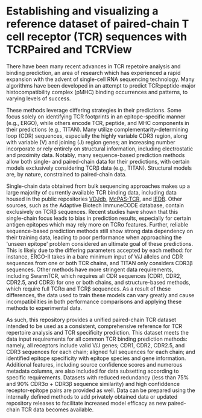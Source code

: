# Establishing and visualizing a reference dataset of paired-chain T cell receptor (TCR) sequences with TCRPaired and TCRView

There have been many recent advances in TCR repetoire analysis and binding prediction, an area of research which has experienced a rapid expansion with the advent of single-cell RNA sequencing technology. Many algorithms have been developed in an attempt to predict TCR:peptide-major histocompatibility complex (pMHC) binding occurrences and patterns, to varying levels of success. 

These methods leverage differing strategies in their predictions. Some focus solely on identifying TCR footprints in an epitope-specific manner (e.g., ERGO), while others encode TCR, peptide, and MHC components in their predictions (e.g., TITAN). Many utilize complementarity-determining loop (CDR) sequences, especially the highly variable CDR3 region, along with variable (V) and joining (J) region genes; an increasing number incorporate or rely entirely on structural information, including electrostatic and proximity data. Notably, many sequence-based prediction methods allow both single- and paired-chain data for their predictions, with certain models exclusively considering TCR&beta; data (e.g., TITAN). Structural models are, by nature, constrained to paired-chain data.

Single-chain data obtained from bulk sequencing approaches makes up a large majority of currently available TCR binding data, including data housed in the public repositories [VDJdb](https://vdjdb.cdr3.net/), [McPAS-TCR](https://friedmanlab.weizmann.ac.il/McPAS-TCR/), and [IEDB](https://www.iedb.org/). Other sources, such as the Adaptive Biotech ImmuneCODE database, contain exclusively on TCR&beta; sequences. Recent studies have shown that this single-chain focus leads to bias in prediction results, especially for certain antigen epitopes which may rely more on TCR&alpha; features. Further, reliable sequence-based prediction methods still show strong data dependency on their training data, leading to poor performance when approaching the 'unseen epitope' problem considered an ultimate goal of these predictions. This is likely due to the differing parameters accepted by each method: for instance, ERGO-II takes in a bare minimum input of V/J alleles and CDR sequences from one or both TCR chains, and TITAN only considers CDR3&beta; sequences. Other methods have more stringent data requirements, including SwarmTCR, which requires all  CDR sequences (CDR1, CDR2, CDR2.5, and CDR3) for one or both chains, and structure-based methods, which require full TCR&alpha; and TCR&beta; sequences. As a result of these differences, the data used to train these models can vary greatly and cause incompatibilities in both performance comparisons and applying these methods to experimental data.

As such, this repository provides a unified paired-chain TCR dataset intended to be used as a consistent, comprehensive reference for TCR repertoire analysis and TCR specificity prediction. This dataset meets the data input requirements for all common TCR binding prediction methods: namely, all receptors include valid V/J genes; CDR1, CDR2, CDR2.5, and CDR3 sequences for each chain; aligned full sequences for each chain; and identified epitope specificity with epitope species and gene information. Additional features, including source confidence scores and numerous metadata columns, are also included for data subsetting according to specific requirements. Datasets with reduced redundancy (less than 75% and 90% CDR3&alpha; + CDR3&beta; sequence similarity) and high confiddence receptor-epitope pairs are provided as well. Data can be prepared using the internally defined methods to add privately obtained data or updated repository releases to facilitate increased model efficacy as new paired-chain TCR data becomes available.
